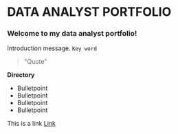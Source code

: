 # DATA ANALYST PORTFOLIO
### Welcome to my data analyst portfolio!

Introduction message.
`Key word`
> "Quote"

**Directory**
* Bulletpoint
* Bulletpoint
* Bulletpoint
* Bulletpoint

This is a link [Link](www.google.com)
